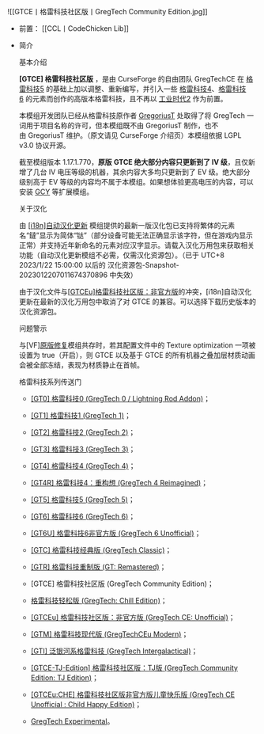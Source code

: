 ![[GTCE丨格雷科技社区版丨GregTech Community Edition.jpg]]
- 前置：
 [[CCL丨CodeChicken Lib]]

- 简介
    
    基本介绍
    
    **[GTCE] 格雷科技社区版** ，是由 CurseForge 的自由团队 GregTechCE 在 [格雷科技5](https://www.mcmod.cn/class/327.html) 的基础上加以调整、重新编写，并引入一些 [格雷科技4](https://www.mcmod.cn/class/51.html)、[格雷科技6](https://www.mcmod.cn/class/455.html) 的元素而创作的高版本格雷科技，且不再以 [工业时代2](https://www.mcmod.cn/class/2.html "工业时代2") 作为前置。
    
    本模组开发团队已经从格雷科技原作者 [GregoriusT](https://www.mcmod.cn/author/21490.html "GregoriusT") 处取得了将 GregTech 一词用于项目名称的许可，但本模组既不由 GregoriusT 制作，也不由 GregoriusT 维护。（原文请见 CurseForge 介绍页）本模组依据 LGPL v3.0 协议开源。
    
    截至模组版本 1.17.1.770，**原版** **GTCE 绝大部分内容只更新到了 IV 级**，且仅新增了几台 IV 电压等级的机器，其余内容大多均只更新到了 EV 级。绝大部分级别高于 EV 等级的内容均不属于本模组。如果想体验更高电压的内容，可以安装 [GCY](https://www.mcmod.cn/class/2524.html) 等扩展模组。  
    
    关于汉化
    
    由 [[i18n]自动汉化更新](https://www.mcmod.cn/class/1188.html "i18n自动汉化更新") 模组提供的最新一版汉化包已支持将繁体的元素名“鐽”显示为简体“𫟼”（部分设备可能无法正确显示该字符，但在游戏内显示正常）并支持近年新命名的元素对应汉字显示。请载入汉化万用包来获取相关功能（自动汉化更新模组不必需，仅需汉化资源包）。（已于 UTC+8 2023/1/22 15:00:00 以后的 汉化资源包-Snapshot-2023012207011674370896 中失效）
    
    由于汉化文件与[[GTCEu]格雷科技社区版：非官方版](https://www.mcmod.cn/class/5343.html "[GTCEu]格雷科技社区版：非官方版")的冲突，[i18n]自动汉化更新在最新的汉化万用包中取消了对 GTCE 的兼容。可以选择下载历史版本的汉化资源包。
    
    问题警示
    
    与[VF][原版修复](https://www.mcmod.cn/class/1223.html "原版修复")模组共存时，若其配置文件中的 Texture optimization 一项被设置为 true（开启），则 GTCE 以及基于 GTCE 的所有机器之叠加层材质动画会被全部冻结，表现为材质静止在首帧。
    
    格雷科技系列传送门
    
    - [[GT0] 格雷科技0 (GregTech 0 / Lightning Rod Addon)](https://www.mcmod.cn/class/13897.html "[GT0] 格雷科技 0 (GregTech 0 / Lightning Rod Addon)")；
        
    - [[GT1] 格雷科技1 (GregTech 1)](https://www.mcmod.cn/class/3143.html)；
        
    - [[GT2] 格雷科技2 (GregTech 2)](https://www.mcmod.cn/class/3144.html)；
        
    - [[GT3] 格雷科技3 (GregTech 3)](https://www.mcmod.cn/class/3145.html)；
        
    - [[GT4] 格雷科技4 (GregTech 4)](https://www.mcmod.cn/class/51.html)；
        
    - [[GT4R] 格雷科技4：重构想 (GregTech 4 Reimagined)](https://www.mcmod.cn/class/4477.html)；
        
    - [[GT5] 格雷科技5 (GregTech 5)](https://www.mcmod.cn/class/327.html)；
        
    - [[GT6] 格雷科技6 (GregTech 6)](https://www.mcmod.cn/class/455.html)；
        
    - [[GT6U] 格雷科技6非官方版 (GregTech 6 Unofficial)](https://www.mcmod.cn/class/2281.html)；
        
    - [[GTC] 格雷科技经典版 (GregTech Classic)](https://www.mcmod.cn/class/1733.html)；
        
    - [[GTR] 格雷科技重制版 (GT: Remastered)](https://www.mcmod.cn/class/3665.html)；  
        
    - [GTCE] 格雷科技社区版 (GregTech Community Edition)；  
        
    - [格雷科技轻松版 (GregTech: Chill Edition)](https://www.mcmod.cn/class/2537.html)；
        
    - [[GTCEu] 格雷科技社区版：非官方版 (GregTech CE: Unofficial)](https://www.mcmod.cn/class/5343.html)；
        
    - [[GTM] 格雷科技现代版 (GregTechCEu Modern)](https://www.mcmod.cn/class/12850.html)；  
        
    - [[GTI] 泛银河系格雷科技 (GregTech Intergalactical)](https://www.mcmod.cn/class/3742.html)；
        
    - [[GTCE-TJ-Edition] 格雷科技社区版：TJ版 (GregTech Community Edition: TJ Edition)](https://www.mcmod.cn/class/7820.html)；
        
    - [[GTCEu:CHE] 格雷科技社区版非官方版儿童快乐版 (GregTech CE Unofficial : Child Happy Edition)](https://www.mcmod.cn/class/12268.html "[GTCEu:CHE] 格雷科技社区版非官方版儿童快乐版 (GregTech CE Unofficial : Child Happy Edition)")；
        
    - [GregTech Experimental](https://www.mcmod.cn/class/7777.html "GregTech Experimental")。
